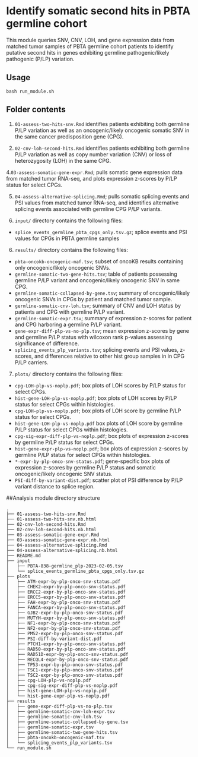 # Identify somatic second hits in PBTA germline cohort

This module queries SNV, CNV, LOH, and gene expression data from matched tumor samples of PBTA germline cohort patients to identify putative second hits in genes exhibiting germline pathogenic/likely pathogenic (P/LP) variation. 

## Usage

`bash run_module.sh`

## Folder contents

1. `01-assess-two-hits-snv.Rmd` identifies patients exhibiting both germline P/LP variation as well as an oncogenic/likely oncogenic somatic SNV in the same cancer predisposition gene (CPG). 

2. `02-cnv-loh-second-hits.Rmd` identifies patients exhibiting both germline P/LP variation as well as copy number variation (CNV) or loss of heterozygosity (LOH) in the same CPG. 

4.`03-assess-somatic-gene-expr.Rmd`; pulls somatic gene expression data from matched tumor RNA-seq, and plots expression z-scores by P/LP status for select CPGs. 

5. `04-assess-alternative-splicing.Rmd`; pulls somatic splicing events and PSI values from matched tumor RNA-seq, and identifies alternative splicing events associated with germline CPG P/LP variants. 

5. `input/` directory contains the following files: 
  - `splice_events_germline_pbta_cpgs_only.tsv.gz`; splice events and PSI values for CPGs in PBTA germline samples 

6. `results/` directory contains the following files: 
  - `pbta-oncokb-oncogenic-maf.tsv`; subset of oncoKB results containing only oncogenic/likely oncogenic SNVs. 
  - `germline-somatic-two-gene-hits.tsv`; table of patients possessing germline P/LP variant and oncogenic/likely oncogenic SNV in same CPG. 
  - `germline-somatic-collapsed-by-gene.tsv`; summary of oncogenic/likely oncogenic SNVs in CPGs by patient and matched tumor sample. 
  - `germline-somatic-cnv-loh.tsv`; summary of CNV and LOH status by patients and CPG with germline P/LP variant. 
  - `germline-somatic-expr.tsv`; summary of expression z-scores for patient and CPG harboring a germline P/LP variant. 
  - `gene-expr-diff-plp-vs-no-plp.tsv`; mean expression z-scores by gene and germline P/LP status with wilcoxon rank p-values assessing significance of difference.  
  - `splicing_events_plp_variants.tsv`; splicing events and PSI values, z-scores, and differences relative to other hist group samples in in CPG P/LP carriers. 
  
7. `plots/` directory contains the following files: 
  - `cpg-LOH-plp-vs-noplp.pdf`; box plots of LOH scores by P/LP status for select CPGs.
  - `hist-gene-LOH-plp-vs-noplp.pdf`; box plots of LOH scores by P/LP status for select CPGs within histologies.
  - `cpg-LOH-plp-vs-noplp.pdf`; box plots of LOH score by germline P/LP status for select CPGs.
  - `hist-gene-LOH-plp-vs-noplp.pdf` box plots of LOH score by germline P/LP status for select CPGs within histologies. 
  - `cpg-sig-expr-diff-plp-vs-noplp.pdf`; box plots of expression z-scores by germline P/LP status for select CPGs. 
  - `hist-gene-expr-plp-vs-noplp.pdf`; box plots of expression z-scores by germline P/LP status for select CPGs within histologies.
  - `*-expr-by-plp-onco-snv-status.pdf`; gene-specific box plots of expression z-scores by germline P/LP status and somatic oncogenic/likely oncogenic SNV status. 
  - `PSI-diff-by-variant-dist.pdf`; scatter plot of PSI difference by P/LP variant distance to splice region. 


##Analysis module directory structure

```
.
├── 01-assess-two-hits-snv.Rmd
├── 01-assess-two-hits-snv.nb.html
├── 02-cnv-loh-second-hits.Rmd
├── 02-cnv-loh-second-hits.nb.html
├── 03-assess-somatic-gene-expr.Rmd
├── 03-assess-somatic-gene-expr.nb.html
├── 04-assess-alternative-splicing.Rmd
├── 04-assess-alternative-splicing.nb.html
├── README.md
├── input
│   ├── PBTA-838-germline_plp-2023-02-05.tsv
│   └── splice_events_germline_pbta_cpgs_only.tsv.gz
├── plots
│   ├── ATM-expr-by-plp-onco-snv-status.pdf
│   ├── CHEK2-expr-by-plp-onco-snv-status.pdf
│   ├── ERCC2-expr-by-plp-onco-snv-status.pdf
│   ├── ERCC5-expr-by-plp-onco-snv-status.pdf
│   ├── FAH-expr-by-plp-onco-snv-status.pdf
│   ├── FANCA-expr-by-plp-onco-snv-status.pdf
│   ├── GJB2-expr-by-plp-onco-snv-status.pdf
│   ├── MUTYH-expr-by-plp-onco-snv-status.pdf
│   ├── NF1-expr-by-plp-onco-snv-status.pdf
│   ├── NF2-expr-by-plp-onco-snv-status.pdf
│   ├── PMS2-expr-by-plp-onco-snv-status.pdf
│   ├── PSI-diff-by-variant-dist.pdf
│   ├── PTCH1-expr-by-plp-onco-snv-status.pdf
│   ├── RAD50-expr-by-plp-onco-snv-status.pdf
│   ├── RAD51D-expr-by-plp-onco-snv-status.pdf
│   ├── RECQL4-expr-by-plp-onco-snv-status.pdf
│   ├── TP53-expr-by-plp-onco-snv-status.pdf
│   ├── TSC1-expr-by-plp-onco-snv-status.pdf
│   ├── TSC2-expr-by-plp-onco-snv-status.pdf
│   ├── cpg-LOH-plp-vs-noplp.pdf
│   ├── cpg-sig-expr-diff-plp-vs-noplp.pdf
│   ├── hist-gene-LOH-plp-vs-noplp.pdf
│   └── hist-gene-expr-plp-vs-noplp.pdf
├── results
│   ├── gene-expr-diff-plp-vs-no-plp.tsv
│   ├── germline-somatic-cnv-loh-expr.tsv
│   ├── germline-somatic-cnv-loh.tsv
│   ├── germline-somatic-collapsed-by-gene.tsv
│   ├── germline-somatic-expr.tsv
│   ├── germline-somatic-two-gene-hits.tsv
│   ├── pbta-oncokb-oncogenic-maf.tsv
│   └── splicing_events_plp_variants.tsv
└── run_module.sh
```
